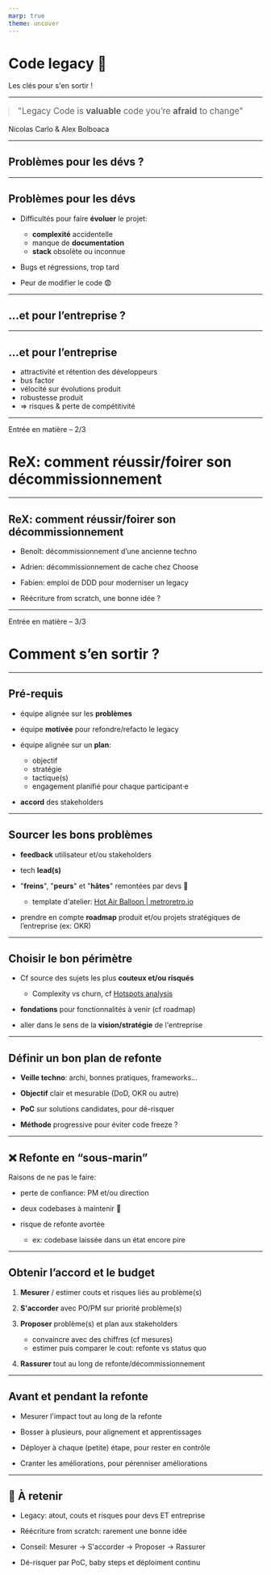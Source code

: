 ```yaml
---
marp: true
theme: uncover
---
```


# **Code legacy 🧟**

Les clés pour s'en sortir !

<style>
blockquote {
  font-size: 120%;
  margin: 0.8em 0;
}
</style>

---

> "Legacy Code is **valuable** code you’re **afraid** to change"

Nicolas Carlo & Alex Bolboaca

<!-- notion de peur mais aussi de valeur pour l'entreprise -->

---

## Problèmes pour les dévs ?

---

## Problèmes pour les dévs

- Difficultés pour faire **évoluer** le projet:
    - **complexité** accidentelle
    - manque de **documentation**
    - **stack** obsolète ou inconnue

- Bugs et régressions, trop tard

- Peur de modifier le code 😨

---

## ...et pour l’entreprise ?

---

## ...et pour l’entreprise

- attractivité et rétention des développeurs
- bus factor
- vélocité sur évolutions produit
- robustesse produit
- ⇒ risques & perte de compétitivité

---

Entrée en matière – 2/3

# **ReX: comment réussir/foirer son décommissionnement**

---

## **ReX: comment réussir/foirer son décommissionnement**

- Benoît: décommissionnement d’une ancienne techno
    <!-- ... qui s’est mal passé -->

- Adrien: décommissionnement de cache chez Choose
    <!--
    réussi, grâce à:
    - motivation forte de toute l’équipe de s’en débarrasser au plus vite
    - scope réduit
    - méthode progressive, avec accompagnement et outillage
    -->

- Fabien: emploi de DDD pour moderniser un legacy

- Réécriture from scratch, une bonne idée ?
<!--
cf ["Rewriting Legacy Code" by Anna Filina (@afilina)](https://www.youtube.com/watch?v=bTuvjjtGipY):
    - ça prend bcp bcp de temps
    - deux codebase à maintenir en parallèle: celle en prod (legacy) et celle en cours d'écriture
    - on risque de finir par répéter les mêmes erreurs dans la nouvelle codebase
    - très difficile d'atteindre exactement les mêmes fonctionnalités => réécrire a du sens surtout si les besoins ont évolué (ce qui n'est pas notre cas)
    - risque de créer un nouveau legacy !
-->

---

Entrée en matière – 3/3

# **Comment s’en sortir ?**

<!-- Mesurer. Convaincre. Conduire le changement. -->

---

## Pré-requis

* équipe alignée sur les **problèmes**
    <!-- (symptômes) causés par la codebase legacy et leur cout, pour l’équipe de dev et pour l’entreprise -->

* équipe **motivée** pour refondre/refacto le legacy

* équipe alignée sur un **plan**:
    - objectif
    - stratégie
    - tactique(s)
    - engagement planifié pour chaque participant·e

* **accord** des stakeholders

---

## Sourcer **les bons problèmes**

* **feedback** utilisateur et/ou stakeholders

* tech **lead(s)**

* "**freins**", "**peurs**" et "**hâtes**" remontées par devs 💫

    - template d'atelier: [Hot Air Balloon | metroretro.io](https://metroretro.io/templates/the-hot-air-balloon-retrospective)

* prendre en compte **roadmap** produit et/ou projets stratégiques de l’entreprise (ex: OKR)

---

## Choisir **le bon périmètre**

* Cf source des sujets les plus **couteux et/ou risqués**

  - Complexity vs churn, cf [Hotspots analysis](https://understandlegacycode.com/blog/focus-refactoring-with-hotspots-analysis/#churn-vs-complexity--hotspots)

* **fondations** pour fonctionnalités à venir (cf roadmap)

* aller dans le sens de la **vision/stratégie** de l'entreprise

---

## Définir **un bon plan de refonte**

* **Veille techno**: archi, bonnes pratiques, frameworks...

* **Objectif** clair et mesurable (DoD, OKR ou autre)
    <!-- pour être mesure de savoir sans ambiguïté s’il est atteint, ou pas.-->

* **PoC** sur solutions candidates, pour dé-risquer
    <!-- pour évaluer leur faisabilité et compatibilité avec l’existant et pertinence sur le long terme-->

* **Méthode** progressive pour éviter code freeze ?

---

## ❌ Refonte en “sous-marin”

Raisons de ne pas le faire:

- perte de confiance: PM et/ou direction

- deux codebases à maintenir 🥵

- risque de refonte avortée

    - ex: codebase laissée dans un état encore pire

---

## Obtenir **l’accord et le budget**

1. **Mesurer** / estimer couts et risques liés au problème(s)

2. **S'accorder** avec PO/PM sur priorité problème(s)

3. **Proposer** problème(s) et plan aux stakeholders

    - convaincre avec des chiffres (cf mesures)
    - estimer puis comparer le cout: refonte vs status quo

4. **Rassurer** tout au long de refonte/décommissionnement

---

## Avant et pendant **la refonte**

* Mesurer l'impact tout au long de la refonte
    <!-- pour voir la progression, motiver l’équipe et rassurer les stakeholders (notamment pour qu’ils accordent à nouveau du budget pour de prochains chantiers de refonte) -->

* Bosser à plusieurs, pour alignement et apprentissages

* Déployer à chaque (petite) étape, pour rester en contrôle

* Cranter les améliorations, pour pérenniser améliorations
    <!-- ex: activer un flag “strict” dès que possible, pour assurer que le nouveau code soit plus quali que l’ancien -->

---

## 🍱 **À retenir**

* Legacy: atout, couts et risques pour devs ET entreprise

* Réécriture from scratch: rarement une bonne idée

* Conseil: Mesurer → S'accorder → Proposer → Rassurer

* Dé-risquer par PoC, baby steps et déploiment continu
